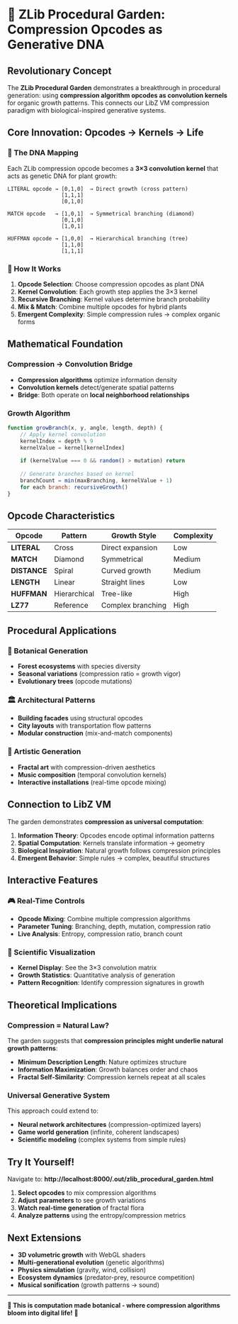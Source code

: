 # 🌱 ZLib Procedural Garden: Compression Opcodes as Generative DNA

## Revolutionary Concept

The **ZLib Procedural Garden** demonstrates a breakthrough in procedural generation: using **compression algorithm opcodes as convolution kernels** for organic growth patterns. This connects our LibZ VM compression paradigm with biological-inspired generative systems.

## Core Innovation: Opcodes → Kernels → Life

### 🧬 The DNA Mapping

Each ZLib compression opcode becomes a **3×3 convolution kernel** that acts as genetic DNA for plant growth:

```
LITERAL opcode → [0,1,0]  → Direct growth (cross pattern)
                 [1,1,1]
                 [0,1,0]

MATCH opcode   → [1,0,1]  → Symmetrical branching (diamond)
                 [0,1,0]
                 [1,0,1]

HUFFMAN opcode → [1,0,0]  → Hierarchical branching (tree)
                 [1,1,0]
                 [1,1,1]
```

### 🌿 How It Works

1. **Opcode Selection**: Choose compression opcodes as plant DNA
2. **Kernel Convolution**: Each growth step applies the 3×3 kernel
3. **Recursive Branching**: Kernel values determine branch probability
4. **Mix & Match**: Combine multiple opcodes for hybrid plants
5. **Emergent Complexity**: Simple compression rules → complex organic forms

## Mathematical Foundation

### Compression → Convolution Bridge
- **Compression algorithms** optimize information density
- **Convolution kernels** detect/generate spatial patterns  
- **Bridge**: Both operate on **local neighborhood relationships**

### Growth Algorithm
```javascript
function growBranch(x, y, angle, length, depth) {
    // Apply kernel convolution
    kernelIndex = depth % 9
    kernelValue = kernel[kernelIndex]
    
    if (kernelValue === 0 && random() > mutation) return
    
    // Generate branches based on kernel
    branchCount = min(maxBranching, kernelValue + 1)
    for each branch: recursiveGrowth()
}
```

## Opcode Characteristics

| Opcode | Pattern | Growth Style | Complexity |
|--------|---------|-------------|------------|
| **LITERAL** | Cross | Direct expansion | Low |
| **MATCH** | Diamond | Symmetrical | Medium |
| **DISTANCE** | Spiral | Curved growth | Medium |
| **LENGTH** | Linear | Straight lines | Low |
| **HUFFMAN** | Hierarchical | Tree-like | High |
| **LZ77** | Reference | Complex branching | High |

## Procedural Applications

### 🌳 Botanical Generation
- **Forest ecosystems** with species diversity
- **Seasonal variations** (compression ratio = growth vigor)
- **Evolutionary trees** (opcode mutations)

### 🏛️ Architectural Patterns
- **Building facades** using structural opcodes
- **City layouts** with transportation flow patterns
- **Modular construction** (mix-and-match components)

### 🎨 Artistic Generation
- **Fractal art** with compression-driven aesthetics
- **Music composition** (temporal convolution kernels)
- **Interactive installations** (real-time opcode mixing)

## Connection to LibZ VM

The garden demonstrates **compression as universal computation**:

1. **Information Theory**: Opcodes encode optimal information patterns
2. **Spatial Computation**: Kernels translate information → geometry
3. **Biological Inspiration**: Natural growth follows compression principles
4. **Emergent Behavior**: Simple rules → complex, beautiful structures

## Interactive Features

### 🎮 Real-Time Controls
- **Opcode Mixing**: Combine multiple compression algorithms
- **Parameter Tuning**: Branching, depth, mutation, compression ratio
- **Live Analysis**: Entropy, compression ratio, branch count

### 🔬 Scientific Visualization
- **Kernel Display**: See the 3×3 convolution matrix
- **Growth Statistics**: Quantitative analysis of generation
- **Pattern Recognition**: Identify compression signatures in growth

## Theoretical Implications

### Compression = Natural Law?
The garden suggests that **compression principles might underlie natural growth patterns**:

- **Minimum Description Length**: Nature optimizes structure
- **Information Maximization**: Growth balances order and chaos  
- **Fractal Self-Similarity**: Compression kernels repeat at all scales

### Universal Generative System
This approach could extend to:
- **Neural network architectures** (compression-optimized layers)
- **Game world generation** (infinite, coherent landscapes)
- **Scientific modeling** (complex systems from simple rules)

## Try It Yourself!

Navigate to: **http://localhost:8000/.out/zlib_procedural_garden.html**

1. **Select opcodes** to mix compression algorithms
2. **Adjust parameters** to see growth variations
3. **Watch real-time generation** of fractal flora
4. **Analyze patterns** using the entropy/compression metrics

## Next Extensions

- **3D volumetric growth** with WebGL shaders
- **Multi-generational evolution** (genetic algorithms)
- **Physics simulation** (gravity, wind, collision)
- **Ecosystem dynamics** (predator-prey, resource competition)
- **Musical sonification** (growth patterns → sound)

---

**🌟 This is computation made botanical - where compression algorithms bloom into digital life!** 🌟